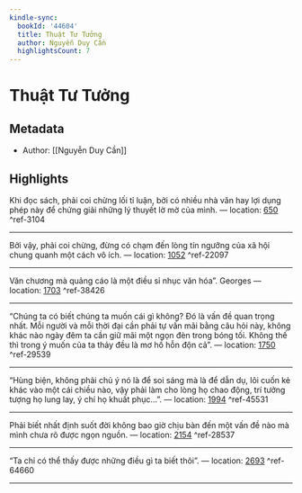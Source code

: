 ```yaml
---
kindle-sync:
  bookId: '44604'
  title: Thuật Tư Tưởng
  author: Nguyễn Duy Cần
  highlightsCount: 7
---
```

# Thuật Tư Tưởng
## Metadata
* Author: [[Nguyễn Duy Cần]]

## Highlights
Khi đọc sách, phải coi chừng lối tỉ luận, bởi có nhiều nhà văn hay lợi dụng phép này để chứng giải những lý thuyết lờ mờ của mình. — location: [650]() ^ref-3104

---
Bởi vậy, phải coi chừng, đừng có chạm đến lòng tín ngưỡng của xã hội chung quanh một cách vô ích. — location: [1052]() ^ref-22097

---
Văn chương mà quảng cáo là một điều sỉ nhục văn hóa”. Georges — location: [1703]() ^ref-38426

---
“Chúng ta có biết chúng ta muốn cái gì không? Đó là vấn đề quan trọng nhất. Mỗi người và mỗi thời đại cần phải tự vấn mãi bằng câu hỏi này, không khác nào ngày đêm ta cần giữ mãi một ngọn đèn trong bóng tối. Không thế thì trong ý muốn của ta thảy đều là mơ hồ hỗn độn cả”. — location: [1750]() ^ref-29539

---
“Hùng biện, không phải chủ ý nó là để soi sáng mà là để dẫn dụ, lôi cuốn kẻ khác vào một cái chiều nào, vậy phải làm cho lòng họ chao động, trí tưởng tượng họ lung lay, ý chí họ khuất phục…”. — location: [1994]() ^ref-45531

---
Phải biết nhất định suốt đời không bao giờ chịu bàn đến một vấn đề nào mà mình chưa rõ được ngọn nguồn. — location: [2154]() ^ref-28537

---
“Ta chỉ có thể thấy được những điều gì ta biết thôi”. — location: [2693]() ^ref-64660

---
